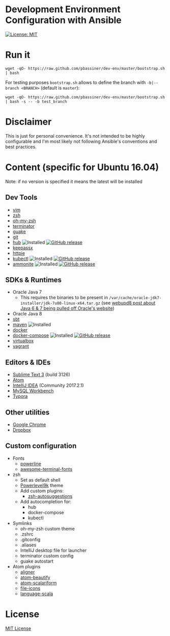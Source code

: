 Development Environment Configuration with Ansible
==================================================

[![License: MIT](https://img.shields.io/badge/license-MIT%20License-blue.svg)](https://raw.githubusercontent.com/pbassiner/dev-env/master/LICENSE)

# Run it
```shell
wget -qO- https://raw.github.com/pbassiner/dev-env/master/bootstrap.sh | bash
```
For testing purposes `bootstrap.sh` allows to define the branch with `-b|--branch <BRANCH>` (default is `master`):
```shell
wget -qO- https://raw.github.com/pbassiner/dev-env/master/bootstrap.sh | bash -s -- -b test_branch
```

# Disclaimer
This is just for personal convenience. It's not intended to be highly configurable and I'm most likely not following Ansible's conventions and best practices.

# Content (specific for Ubuntu 16.04)
Note: if no version is specified it means the latest will be installed

## Dev Tools
* [vim](http://www.vim.org/)
* [zsh](https://github.com/zsh-users/zsh)
* [oh-my-zsh](https://github.com/robbyrussell/oh-my-zsh)
* [terminator](https://launchpad.net/terminator/)
* [guake](https://github.com/Guake/guake/)
* [git](https://git-scm.com/)
* [hub](https://github.com/github/hub) ![Installed](https://img.shields.io/badge/current\-v2.2.9-blue.svg) [![GitHub release](https://img.shields.io/github/release/github/hub.svg?label=latest)](https://github.com/github/hub/releases/latest)
* [keepassx](https://www.keepassx.org/)
* [httpie](https://github.com/jkbrzt/httpie)
* [kubectl](https://github.com/kubernetes/kubernetes) ![Installed](https://img.shields.io/badge/current\-v1.7.0-blue.svg) [![GitHub release](https://img.shields.io/github/release/kubernetes/kubernetes.svg?label=latest)](https://github.com/kubernetes/kubernetes/releases/latest)
* [ammonite](https://github.com/lihaoyi/Ammonite) ![Installed](https://img.shields.io/badge/current\-v1.0.1-blue.svg) [![GitHub release](https://img.shields.io/github/release/lihaoyi/Ammonite.svg?label=latest)](https://github.com/lihaoyi/Ammonite/releases/latest)

## SDKs & Runtimes
* Oracle Java 7
  * This requires the binaries to be present in `/var/cache/oracle-jdk7-installer/jdk-7u80-linux-x64.tar.gz` (see [webupd8 post about Java 6 & 7 being pulled off Oracle's website](http://www.webupd8.org/2017/06/why-oracle-java-7-and-6-installers-no.html))
* Oracle Java 8
* [sbt](http://www.scala-sbt.org/)
* [maven](https://maven.apache.org/) ![Installed](https://img.shields.io/badge/current\-v3.5.0-blue.svg)
* [docker](https://www.docker.com/)
* [docker-compose](https://docs.docker.com/compose/) ![Installed](https://img.shields.io/badge/current\-v1.15.0-blue.svg) [![GitHub release](https://img.shields.io/github/release/docker/compose.svg?label=latest)](https://github.com/docker/compose/releases/latest)
* [virtualbox](https://www.virtualbox.org/)
* [vagrant](https://www.vagrantup.com/)

## Editors & IDEs
* [Sublime Text 3](https://www.sublimetext.com/) (build 3126)
* [Atom](https://github.com/atom/atom)
* [IntelliJ IDEA](https://www.jetbrains.com/idea/) (Community 2017.2.1)
* [MySQL Workbench](https://www.mysql.com/products/workbench/)
* [Typora](https://typora.io/)

## Other utilities
* [Google Chrome](https://www.google.com/chrome/browser/desktop/index.html)
* [Dropbox](https://www.dropbox.com/)

## Custom configuration
* Fonts
    * [powerline](https://github.com/powerline/powerline)
    * [awesome-terminal-fonts](https://github.com/gabrielelana/awesome-terminal-fonts)
* zsh
    * Set as default shell
    * [Powerlevel9k](https://github.com/bhilburn/powerlevel9k) theme
    * Add custom plugins:
        * [zsh-autosuggestions](https://github.com/zsh-users/zsh-autosuggestions)
    * Add autocompletion for:
        * hub
        * docker-compose
        * kubectl
* Symlinks
    * oh-my-zsh custom theme
    * .zshrc
    * .gitconfig
    * .aliases
    * IntelliJ desktop file for launcher
    * terminator custom config
    * guake autostart
* Atom plugins
    * [aligner](https://github.com/adrianlee44/atom-aligner)
    * [atom-beautify](https://github.com/Glavin001/atom-beautify)
    * [atom-scalariform](https://github.com/jackhopner/atom-scalariform)
    * [file-icons](https://github.com/DanBrooker/file-icons)
    * [language-scala](https://github.com/atom-community/language-scala)

# License
[MIT License](LICENSE)

